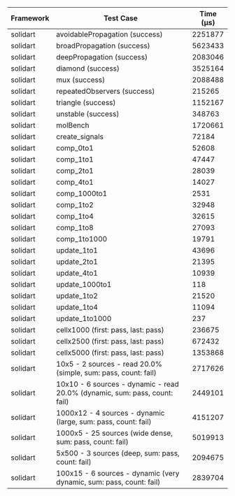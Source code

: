 | Framework | Test Case | Time (μs) |
| --- | --- | --- |
| solidart | avoidablePropagation (success) | 2251877 |
| solidart | broadPropagation (success) | 5623433 |
| solidart | deepPropagation (success) | 2083046 |
| solidart | diamond (success) | 3525164 |
| solidart | mux (success) | 2088488 |
| solidart | repeatedObservers (success) | 215265 |
| solidart | triangle (success) | 1152167 |
| solidart | unstable (success) | 348763 |
| solidart | molBench | 1720661 |
| solidart | create_signals | 72184 |
| solidart | comp_0to1 | 52608 |
| solidart | comp_1to1 | 47447 |
| solidart | comp_2to1 | 28039 |
| solidart | comp_4to1 | 14027 |
| solidart | comp_1000to1 | 2531 |
| solidart | comp_1to2 | 32948 |
| solidart | comp_1to4 | 32615 |
| solidart | comp_1to8 | 27093 |
| solidart | comp_1to1000 | 19791 |
| solidart | update_1to1 | 43696 |
| solidart | update_2to1 | 21395 |
| solidart | update_4to1 | 10939 |
| solidart | update_1000to1 | 118 |
| solidart | update_1to2 | 21520 |
| solidart | update_1to4 | 11094 |
| solidart | update_1to1000 | 237 |
| solidart | cellx1000 (first: pass, last: pass) | 236675 |
| solidart | cellx2500 (first: pass, last: pass) | 672432 |
| solidart | cellx5000 (first: pass, last: pass) | 1353868 |
| solidart | 10x5 - 2 sources - read 20.0% (simple, sum: pass, count: fail) | 2717626 |
| solidart | 10x10 - 6 sources - dynamic - read 20.0% (dynamic, sum: pass, count: fail) | 2449101 |
| solidart | 1000x12 - 4 sources - dynamic (large, sum: pass, count: fail) | 4151207 |
| solidart | 1000x5 - 25 sources (wide dense, sum: pass, count: fail) | 5019913 |
| solidart | 5x500 - 3 sources (deep, sum: pass, count: fail) | 2094675 |
| solidart | 100x15 - 6 sources - dynamic (very dynamic, sum: pass, count: fail) | 2839704 |
